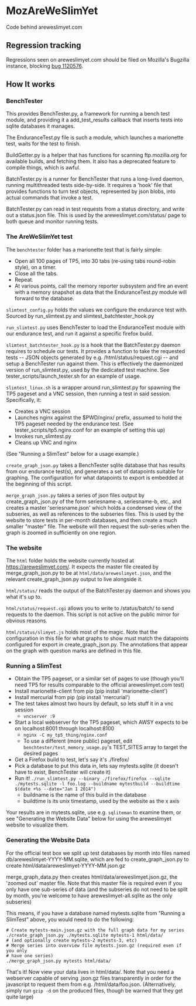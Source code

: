 MozAreWeSlimYet
===============

Code behind areweslimyet.com

## Regression tracking

Regressions seen on areweslimyet.com should be filed on Mozilla's
Bugzilla instance, blocking [bug 1120576](https://bugzilla.mozilla.org/show_bug.cgi?id=1120576).

## How It works

### BenchTester

This provides BenchTester.py, a framework for running a bench test module, and
providing it a add_test_results callback that inserts tests into sqlite
databases it manages.

The EnduranceTest.py file is such a module, which launches a marionette
test, waits for the test to finish.

BuildGetter.py is a helper that has functions for scanning ftp.mozilla.org for
available builds, and fetching them. It also has a deprecated feature to compile
things, which is awful.

BatchTester.py is a runner for BenchTester that runs a long-lived daemon,
running multithreaded tests side-by-side. It requires a 'hook' file that
provides functions to turn test objects, represented by json blobs, into actual
commands that invoke a test.

BatchTester.py can read in test requests from a status directory, and write out
a status.json file. This is used by the areweslimyet.com/status/ page to both
queue and monitor running tests.

### The AreWeSlimYet test

The `benchtester` folder has a marionette test that is fairly simple:
- Open all 100 pages of TP5, into 30 tabs (re-using tabs round-robin style), on a timer.
- Close all the tabs.
- Repeat.
- At various points, call the memory reporter subsystem and fire an event with a
  memory snapshot as data that the EnduranceTest.py module will forward to the
  database.

`slimtest_config.py` holds the values we configure the endurance test
with. Sourced by run_slimtest.py and slimtest_batchtester_hook.py

`run_slimtest.py` uses BenchTester to load the EnduranceTest module with our
endurance test, and run it against a specific firefox build.

`slimtest_batchtester_hook.py` is a hook that the BatchTester.py daemon requires
to schedule our tests. It provides a function to take the requested tests --
JSON objects generated by e.g. /html/status/request.cgi -- and setup a
BenchTester run against them. This is effectively the daemonized version of
run_slimtest.py, used by the dedicated test machine. See
tester_scripts/launch_tester.sh for an example of usage.

`slimtest_linux.sh` is a wrapper around run_slimtest.py for spawning the TP5
pageset and a VNC session, then running a test in said session. Specifically,
it:
- Creates a VNC session
- Launches nginx against the $PWD/nginx/ prefix, assumed to hold the TP5 pageset
  needed by the endurance test. (See tester_scripts/tp5.nginx.conf for an
  example of setting this up)
- Invokes run_slimtest.py
- Cleans up VNC and nginx

(See "Running a SlimTest" below for a usage example.)

`create_graph_json.py` takes a BenchTester sqlite database that has results from
our endurance test(s), and generates a set of datapoints suitable for
graphing. The configuration for what datapoints to export is embedded at the
beginning of this script.

`merge_graph_json.py` takes a series of json files output by
create_graph_json.py of the form seriesname-a, seriesname-b, etc., and creates a
master 'seriesname.json' which holds a condensed view of the subseries, as well
as references to the subseries files. This is used by the website to store tests
in per-month databases, and then create a much smaller "master" file. The
website will then request the sub-series when the graph is zoomed in
sufficiently on one region.

### The website

The `html` folder holds the website currently hosted at
https://areweslimyet.com/. It expects the master file created by
merge_graph_json.py to be at `html/data/areweslimyet.json`, and the relevant
create_graph_json.py output to live alongside it.

`html/status/` reads the output of the BatchTester.py daemon and shows you what
it's up to.

`html/status/request.cgi` allows you to write to /status/batch/ to send requests
to the daemon. This script is not active on the public mirror for obvious
reasons.

`html/status/slimyet.js` holds most of the magic. Note that the configuration in
this file for what graphs to show must match the datapoints configured for
export in create_graph_json.py. The annotations that appear on the graph with
question marks are defined in this file.

### Running a SlimTest

 - Obtain the TP5 pageset, or a similar set of pages to use (though you'll need
 TP5 for results comparable to the official areweslimyet.com test)
 - Install marionette-client from pip (pip install 'marionette-client')
 - Install mercurial from pip (pip install 'mercurial')
 - The test takes almost two hours by default, so lets stuff it in a vnc session
   - `vncserver :9`
 - Start a local webserver for the TP5 pageset, which AWSY expects to be on
   localhost:8001 through localhost:8100
   - `nginx -C my_tp5_thing/nginx.conf`
   - To use a different (more public) pageset, edit
     `benchtester/test_memory_usage.py`'s TEST_SITES array to target the desired
     pages
 - Get a Firefox build to test, let's say it's ./firefox/
 - Pick a database to put this data in, lets say mytests.sqlite (it doesn't have
 to exist, BenchTester will create it)
 - Run it! `./run_slimtest.py --binary ./firefox/firefox --sqlite
   ./mytests.sqlite -l foo.log --buildname mytestbuild --buildtime $(date +%s
   --date="Jan 1 2014")`
   - buildname is the name of this build in the database
   - buildtime is its unix timestamp, used by the website as the x axis

Your results are in mytests.sqlite, use e.g. `sqliteman` to examine them, or see
"Generating the Website Data" below for using the areweslimyet website to
visualize them.

### Generating the Website Data

For the official test box we split up test databases by month into files named
db/areweslimyet-YYYY-MM.sqlite, which are fed to create_graph_json.py to create
html/data/areweslimyet-YYYY-MM.json.gz

merge_graph_data.py then creates html/data/areweslimyet.json.gz, the 'zoomed
out' master file. Note that this master file is required even if you only have
one sub-series of data (and the subseries do not need to be split by month,
you're welcome to have areweslimyet-all.sqlite as the only subseries)

This means, if you have a database named mytests.sqlite from "Running a
SlimTest" above, you would need to do the following:

    # Create mytests-main.json.gz with the full graph data for my series
    ./create_graph_json.py ./mytests.sqlite mytests-1 html/data/
    # (and optionally create mytests-2 mytests-3, etc)
    # Merge series into overview file mytests.json.gz (required even if you only
    # have one series)
    ./merge_graph_json.py mytests html/data/

That's it! Now view your data lives in html/data/. Note that you need a
webserver capable of serving .json.gz files transparently in order for the
javascript to request them from e.g. /html/data/foo.json. (Alternatively, simply
run `gzip -d` on the produced files, though be warned that they get quite large)

